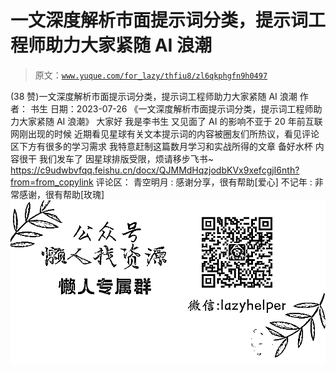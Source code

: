 # 一文深度解析市面提示词分类，提示词工程师助力大家紧随 AI 浪潮

> 原文：[`www.yuque.com/for_lazy/thfiu8/zl6qkphgfn9h0497`](https://www.yuque.com/for_lazy/thfiu8/zl6qkphgfn9h0497)

<ne-h2 id="d254a0b6" data-lake-id="d254a0b6"><ne-heading-ext><ne-heading-anchor></ne-heading-anchor><ne-heading-fold></ne-heading-fold></ne-heading-ext><ne-heading-content><ne-text id="ubeebb577">(38 赞)一文深度解析市面提示词分类，提示词工程师助力大家紧随 AI 浪潮</ne-text></ne-heading-content></ne-h2> <ne-p id="u4dea47bf" data-lake-id="u4dea47bf"><ne-text id="u2f154db0">作者： 书生</ne-text></ne-p> <ne-p id="ud6c5edd6" data-lake-id="ud6c5edd6"><ne-text id="u59f53991">日期：2023-07-26</ne-text></ne-p> <ne-p id="ud879b305" data-lake-id="ud879b305"><ne-text id="u8134a1ce">《一文深度解析市面提示词分类，提示词工程师助力大家紧随 AI 浪潮》</ne-text> <ne-text id="u158deee8">大家好 我是李书生 又见面了</ne-text> <ne-text id="u3159c98f">AI 的影响不亚于 20 年前互联网刚出现的时候</ne-text></ne-p> <ne-p id="udfd83733" data-lake-id="udfd83733"><ne-text id="u45355ae5">近期看见星球有关文本提示词的内容被圈友们所热议，看见评论区下方有很多的学习需求</ne-text></ne-p> <ne-p id="u86965bd7" data-lake-id="u86965bd7"><ne-text id="u297cafcf">我特意赶制这篇数月学习和实战所得的文章</ne-text> <ne-text id="u5c2031f3">备好水杯 内容很干 我们发车了</ne-text></ne-p> <ne-p id="u4547356d" data-lake-id="u4547356d"><ne-text id="u1c1a236d">因星球排版受限，烦请移步飞书~</ne-text> [<ne-text id="u6213982b">https://c9udwbvfqq.feishu.cn/docx/QJMMdHqzjodbKVx9xefcgjI6nth?from=from_copylink</ne-text>](https://c9udwbvfqq.feishu.cn/docx/QJMMdHqzjodbKVx9xefcgjI6nth?from=from_copylink)</ne-p> <ne-hole id="u3a8bf019" data-lake-id="u3a8bf019"><ne-card data-card-name="hr" data-card-type="block" id="H7uSt" data-event-boundary="card"><ne-p id="ue492c340" data-lake-id="ue492c340"><ne-text id="ub124746d">评论区：</ne-text></ne-p> <ne-p id="uc048dc93" data-lake-id="uc048dc93"><ne-text id="uc72e7598">青空明月 : 感谢分享，很有帮助[爱心]</ne-text> <ne-text id="u11983b8d">不记年 : 非常感谢，很有帮助[玫瑰]</ne-text></ne-p> <ne-p id="uafcdeb7e" data-lake-id="uafcdeb7e"><ne-card data-card-name="image" data-card-type="inline" id="CXpWb" data-event-boundary="card">![](img/894d30a529e7c37bcd3392323c99941c.png)  <ne-hole id="u72bc10b3" data-lake-id="u72bc10b3"><ne-card data-card-name="hr" data-card-type="block" id="PTitd" data-event-boundary="card"></ne-card></ne-hole></ne-card></ne-p></ne-card></ne-hole>